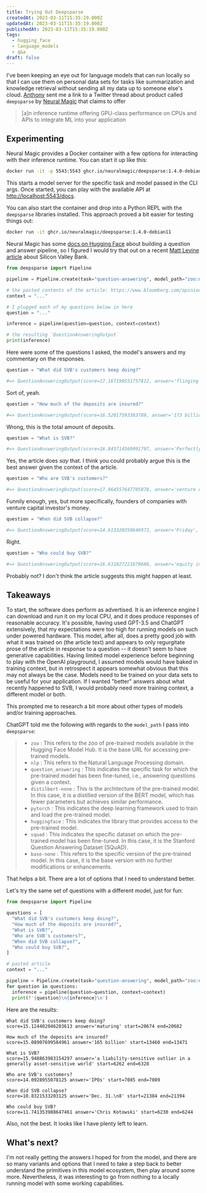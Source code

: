 ```yaml
---
title: Trying Out Deepsparse
createdAt: 2023-03-11T15:35:19.000Z
updatedAt: 2023-03-11T15:35:19.000Z
publishedAt: 2023-03-11T15:35:19.000Z
tags:
  - hugging_face
  - language_models
  - q&a
draft: false
---
```


I've been keeping an eye out for language models that can run locally so that I can use them on personal data sets for tasks like summarization and knowledge retrieval without sending all my data up to someone else's cloud.
[Anthony](https://github.com/aagnone3) sent me a link to a Twitter thread about product called `deepsparse` by [Neural Magic](https://neuralmagic.com/) that claims to offer

> [a]n inference runtime offering GPU-class performance on CPUs and APIs to integrate ML into your application

## Experimenting

Neural Magic provides a Docker container with a few options for interacting with their inference runtime.
You can start it up like this:

```sh
docker run -it -p 5543:5543 ghcr.io/neuralmagic/deepsparse:1.4.0-debian11 deepsparse.server --task question_answering --model_path "zoo:nlp/question_answering/distilbert-none/pytorch/huggingface/squad/base-none"
```

This starts a model server for the specific task and model passed in the CLI args.
Once started, you can play with the available API at [http://localhost:5543/docs](http://localhost:5543/docs).

You can also start the container and drop into a Python REPL with the `deepsparse` libraries installed.
This approach proved a bit easier for testing things out:

```sh
docker run -it ghcr.io/neuralmagic/deepsparse:1.4.0-debian11
```

Neural Magic has some [docs on Hugging Face](https://huggingface.co/spaces/neuralmagic/question-answering) about building a question and answer pipeline, so I figured I would try that out on a recent [Matt Levine article](https://www.bloomberg.com/opinion/articles/2023-03-10/startup-bank-had-a-startup-bank-run) about Silicon Valley Bank.

```python
from deepsparse import Pipeline

pipeline = Pipeline.create(task="question-answering", model_path="zoo:nlp/question_answering/distilbert-none/pytorch/huggingface/squad/base-none")

# the pasted contents of the article: https://www.bloomberg.com/opinion/articles/2023-03-10/startup-bank-had-a-startup-bank-run
context = "..."

# I plugged each of my questions below in here
question = "..."

inference = pipeline(question=question, context=context)

# the resulting `QuestionAnsweringOutput`
print(inference)
```

Here were some of the questions I asked, the model's answers and my commentary on the responses.

```python
question = "What did SVB's customers keep doing?"

#=> QuestionAnsweringOutput(score=17.167190551757812, answer='flinging money', start=1839, end=1853)
```

Sort of, yeah.

```python
question = "How much of the deposits are insured?"

#=> QuestionAnsweringOutput(score=16.52017593383789, answer='173 billion', start=12490, end=12501)
```

Wrong, this is the total amount of deposits.

```python
question = "What is SVB?"

#=> QuestionAnsweringOutput(score=16.845714569091797, answer='Perfectly reasonable banking service', start=1910, end=1946)
```

Yes, the article does _say_ that. I think you could probably argue this is the best answer given the context of the article.

```python
question = "Who are SVB's customers?"

#=> QuestionAnsweringOutput(score=17.964557647705078, answer='venture capital investors', start=10901, end=10926)
```

Funnily enough, yes, but more specifically, founders of companies with venture capital investor's money.

```python
question = "When did SVB collapse?"

#=> QuestionAnsweringOutput(score=14.613320350646973, answer='Friday', start=11559, end=11565)
```

Right.

```python
question = "Who could buy SVB?"

#=> QuestionAnsweringOutput(score=16.631027221679688, answer='equity investors', start=1275, end=1291)
```

Probably not? I don't think the article suggests this might happen at least.

## Takeaways

To start, the software does perform as advertised.
It is an inference engine I can download and run it on my local CPU, and it does produce responses of reasonable accuracy.
It's possible, having used GPT-3.5 and ChatGPT extensively, that my expectations were too high for running models on such under powered hardware.
This model, after all, does a pretty good job with what it was trained on (the article text) and appears to only regurgitate prose of the article in response to a question -- it doesn't seem to have generative capabilities.
Having limited model experience before beginning to play with the OpenAI playground, I assumed models would have baked in training context, but in retrospect it appears somewhat obvious that this may not always be the case.
Models need to be trained on your data sets to be useful for your application.
If I wanted "better" answers about what recently happened to SVB, I would probably need more training context, a different model or both.

This prompted me to research a bit more about other types of models and/or training approaches.

ChatGPT told me the following with regards to the `model_path` I pass into `deepsparse`:

> - `zoo` : This refers to the zoo of pre-trained models available in the Hugging Face Model Hub. It is the base URL for accessing pre-trained models.
> - `nlp` : This refers to the Natural Language Processing domain.
> - `question_answering` : This indicates the specific task for which the pre-trained model has been fine-tuned, i.e., answering questions given a context.
> - `distilbert-none` : This is the architecture of the pre-trained model. In this case, it is a distilled version of the BERT model, which has fewer parameters but achieves similar performance.
> - `pytorch` : This indicates the deep learning framework used to train and load the pre-trained model.
> - `huggingface` : This indicates the library that provides access to the pre-trained model.
> - `squad` : This indicates the specific dataset on which the pre-trained model has been fine-tuned. In this case, it is the Stanford Question Answering Dataset (SQuAD).
> - `base-none` : This refers to the specific version of the pre-trained model. In this case, it is the base version with no further modifications or enhancements.


That helps a bit.
There are a lot of options that I need to understand better.

Let's try the same set of questions with a different model, just for fun:

```python
from deepsparse import Pipeline

questions = [
  "What did SVB's customers keep doing?",
  "How much of the deposits are insured?",
  "What is SVB?",
  "Who are SVB's customers?",
  "When did SVB collapse?",
  "Who could buy SVB?",
]

# pasted article
context = "..."

pipeline = Pipeline.create(task="question-answering", model_path="zoo:nlp/question_answering/bert-base/pytorch/huggingface/squad/12layer_pruned80_quant-none-vnni")
for question in questions:
  inference = pipeline(question=question, context=context)
  print(f'{question}\n{inference}\n')

```

Here are the results:

```text
What did SVB's customers keep doing?
score=15.124402046203613 answer='maturing' start=20674 end=20682

How much of the deposits are insured?
score=15.08907699584961 answer='165 billion' start=13460 end=13471

What is SVB?
score=15.948863983154297 answer='a liability-sensitive outlier in a generally asset-sensitive world' start=6262 end=6328

Who are SVB's customers?
score=14.0928955078125 answer='IPOs' start=7085 end=7089

When did SVB collapse?
score=10.8321533203125 answer='Dec. 31.\n8' start=21384 end=21394

Who could buy SVB?
score=11.741353988647461 answer='Chris Kotowski' start=6230 end=6244
```

Also, not the best.
It looks like I have plenty left to learn.

## What's next?

I'm not really getting the answers I hoped for from the model, and there are so many variants and options that I need to take a step back to better understand the primitives in this model ecosystem, then play around some more.
Nevertheless, it was interesting to go from nothing to a locally running model with some working capabilities.
